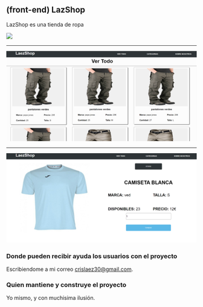 
## (front-end) LazShop

LazShop es una tienda de ropa

<img src="https://github.com/crislaez/FrontEndReact_Tienda/blob/master/src/img/foto_proyecto.PNG" />
<hr>
<img src="https://github.com/crislaez/FrontEndReact_Tienda/blob/master/src/img/foto_proyecto_2.PNG" />
<hr>
<img src="https://github.com/crislaez/FrontEndReact_Tienda/blob/master/src/img/foto_proyecto_3.PNG" />

 
### Donde pueden recibir ayuda los usuarios con el proyecto
 
Escribiendome a mi correo crislaez30@gmail.com.

### Quien mantiene y construye el proyecto

Yo mismo, y con muchisima ilusión.
